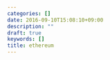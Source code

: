 ```yaml
---
categories: []
date: 2016-09-10T15:08:10+09:00
description: ""
draft: true
keywords: []
title: ethereum
---
```


